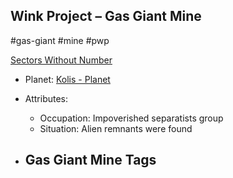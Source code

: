 ## Wink Project &ndash; Gas Giant Mine

#gas-giant #mine #pwp

[Sectors Without Number](https://sectorswithoutnumber.com/sector/bfDcBzTtgpeyLUfwzjio/gasGiantMine/KSZF1dOLHE1LEacC6MWm)

- Planet: [Kolis - Planet](../../../Gaming/StarsWithoutNumber/PiratesWithoutPlunder/Kolis%20-%20Planet.md)

- Attributes:
   -   Occupation: Impoverished separatists group
   -   Situation: 
Alien remnants were found

- Gas Giant Mine Tags
	-  
